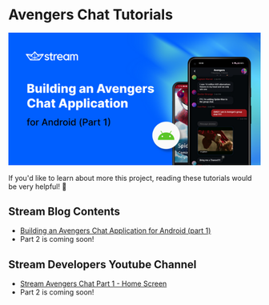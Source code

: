 # Avengers Chat Tutorials

<p align="left">
<img src="/previews/turotial0.png" />
</p>


If you'd like to learn about more this project, reading these tutorials would be very helpful! 💙

## Stream Blog Contents
- [Building an Avengers Chat Application for Android (part 1)](https://getstream.io/blog/android-avengers-chat-app-part-1/)
- Part 2 is coming soon!

## Stream Developers Youtube Channel
- [Stream Avengers Chat Part 1 - Home Screen](https://www.youtube.com/watch?v=BsyHrHTn4CA)
- Part 2 is coming soon!
